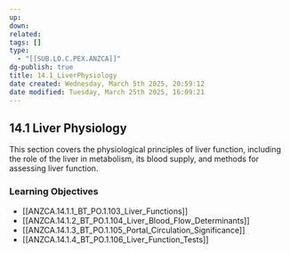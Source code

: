 ```yaml
---
up: 
down: 
related: 
tags: []
type:
  - "[[SUB.LO.C.PEX.ANZCA]]"
dg-publish: true
title: 14.1_LiverPhysiology
date created: Wednesday, March 5th 2025, 20:59:12
date modified: Tuesday, March 25th 2025, 16:09:21
---
```


## 14.1 Liver Physiology

This section covers the physiological principles of liver function, including the role of the liver in metabolism, its blood supply, and methods for assessing liver function.

### Learning Objectives

- [[ANZCA.14.1.1_BT_PO.1.103_Liver_Functions]]
- [[ANZCA.14.1.2_BT_PO.1.104_Liver_Blood_Flow_Determinants]]
- [[ANZCA.14.1.3_BT_PO.1.105_Portal_Circulation_Significance]]
- [[ANZCA.14.1.4_BT_PO.1.106_Liver_Function_Tests]]
